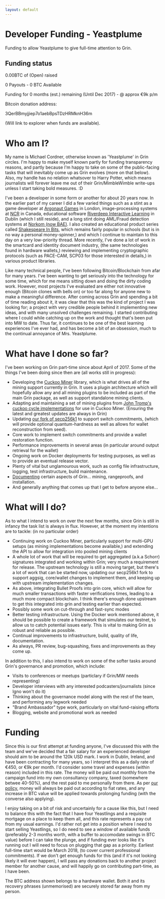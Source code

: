 ```yaml
---
layout: default
---
```


# Developer Funding - Yeastplume

Funding to allow Yeastplume to give full-time attention to Grin.

## Funding status

0.00BTC of (Open) raised

0 Payouts - 0 BTC Available

Funding for 0 months (est.) remaining (Until Dec 2017) - @ approx €9k p/m

Bitcoin donation address:

3QerBBmyjjiep7o1aebBpsTDzHRMknH36m

(Will link to explorer when funds are available).

# Who am I?

My name is Michael Cordner, otherwise known as 'Yeastplume' in Grin circles. I'm happy to make myself known partly for funding transparency reasons, and partly because I'm happy to take on some of the public-facing tasks that will inevitably come up as Grin evolves (more on that below). Also, my handle has no relation whatsover to Harry Potter, which means journalists will forever leave me out of their Grin/MimbleWimble write-ups unless I start taking bold measures. :D

I've been a developer in some form or another for about 20 years now. In the earlier part of my career I did a few varied things such as a stint as a game developer at [Argonaut Games](https://en.wikipedia.org/wiki/Argonaut_Games) in London, image-processing systems at [NCR](https://en.wikipedia.org/wiki/NCR_Corporation) in Canada, educational software [Riverdeep Interactive Learning](https://en.wikipedia.org/wiki/Houghton_Mifflin_Harcourt_Learning_Technology) in Dublin (which I still reside), and a long stint doing AML/Fraud detection systems at [Norkom (now BAE)](https://en.wikipedia.org/wiki/BAE_Systems_Applied_Intelligence). I also created an educational product series called [Shakespeare In Bits](http://www.mindconnex.com/site/index.php?option=com_content&view=category&layout=blog&id=7&Itemid=40), which remains fairly popular in schools (but is in no way a personal money-spinner,) and which I continue to maintain to this day on a very low-priority thread. More recently, I've done a lot of work in the smartcard and identity document industry, (the same technologies found in hardware wallets,) reviewing and implementing cryptographic protocols (such as PACE-CAM, SCP03 for those interested in details,) in various product libraries.

Like many technical people, I've been following Bitcoin/Blockchain from afar for many years. I've been wanting to get seriously into the technology for some time, which for me means sitting down and doing the dirty coding work. However, most projects I've evaluated are either not innovative enough (Bitcoin clones with bells on) or too far along for anyone new to make a meaningful difference. After coming across Grin and spending a bit of time reading about it, it was clear that this was the kind of project I was looking for; a project with very credible people behind it implementing new ideas, and with many unsolved challenges remaining. I started contributing where I could while catching up on the work and thought that's been put into MW to date. Thus far, it continues to be one of the best learning experiences I've ever had, and has become a bit of an obsession, much to the continual annoyance of Mrs. Yeastplume.

# What have I done so far?

I've been working on Grin part-time since about April of 2017. Some of the things I've been doing since then are (all works still in progress):

* Developing the [Cuckoo Miner](https://github.com/mimblewimble/cuckoo-miner) library, which is what drives all of the mining support currently in Grin. It uses a plugin architecture which will hopefully allow any and all mining plugins to be included as part of the main Grin package, as well as support standalone mining clients.
* Adapting and maintaining a set of mining plugins from [John Tromp's cuckoo cycle implementations](https://github.com/mimblewimble/cuckoo) for use in Cuckoo Miner. (Ensuring the latest and greatest updates are always in Grin)
* Updating [our fork of secp256k1](https://github.com/mimblewimble/secp256k1-zkp) to support switch commitments, (which will provide optional quantum-hardness as well as allows for wallet reconstruction from seed).
* Core work to implement switch commitments and provide a wallet restoration function.
* Performance improvements in several areas (in particular around output retrieval for the wallet)
* Ongoing work on Docker deployments for testing purposes, as well as to provide an eventual release vector.
* Plenty of vital but unglamourous work, such as config file infrastructure, logging, test infrastructure, build maintenance.
* [Documenting](https://github.com/mimblewimble/grin/tree/master/doc) certain aspects of Grin... mining, rangeproofs, and installation.
* And generally anything that comes up that I get to before anyone else...

# What will I do?

As to what I intend to work on over the next few months, since Grin is still in infancy the task list is always in flux. However, at the moment my intentions are to tackle: (in no particular order)

* Continuing work on Cuckoo Miner, particularly support for multi-GPU setups (as mining implementations become available,) and extending the API to allow for integration into pooled mining clients
* A whole lot of work that will be required to get aggregated (a.k.a Schorr) signatures integrated and working within Grin; very much a requirement for release. The upstream technology is still a moving target, but there's a lot of work that can be started now, updating our secp256k1 fork to support aggsig, core/wallet changes to implement them, and keeping up with upstream implementation changes.
* As above, integrating Bullet Proofs into grin core, which will allow for much smaller transactions with faster verifications times, leading to a much more compact blockchain. I think there's enough done upstream to get this integrated into grin and testing earlier than expected.
* Possibly some work on cut-through and fast-sync modes
* Better testing infrastructure. Using the Docker work mentioned above, it should be possible to create a framework that simulates our testnet, to allow us to catch potential issues early. This is vital to making Grin as robust and reliable as possible.
* Continual improvements to infrastructure, build, quality of life, documentation.
* As always, PR review, bug-squashing, fixes and improvements as they come up.

In addition to this, I also intend to work on some of the softer tasks around Grin's governance and promotion, which include:

* Visits to conferences or meetups (particlary if Grin/MW needs representing)
* Developer interviews with any interested podcasters/journalists (since Igno won't do it)
* Thinking about the governance model along with the rest of the team, and performing any legwork needed
* "Brand Ambassador" type work, particularly on vital fund-raising efforts
* Blogging, website and promotional work as needed

# Funding

Since this is our first attempt at funding anyone, I've discussed this with the team and we've decided that a fair salary for an experienced developer should aim to be around the 120k USD mark. I work in Dublin, Ireland, and have been contracting for many years, so I interpret this as a daily rate of €450, or €9k per month. I'd consider some travel and expenses (within reason) included in this rate. The money will be paid out monthly from the campaign fund into my own consultancy company, taxed (somewhere betwee 40-50%), and the rest paid to me personally from there. As per [our policy](funding.md#developer-funding-campaigns), money will always be paid out according to fiat rates, and any increase in BTC value will be applied towards prolonging funding (with the converse also applying).

I enjoy taking on a bit of risk and uncertainly for a cause like this, but I need to balance this with the fact that I have four Yeastlings and a requisite mortgage on a place to keep them all, and this rate represents a pay cut from my usual earnings. I'd rather not get into a position where I need to start selling Yeastlings, so I do need to see a window of available funds (preferably 2-3 months worth, with a buffer to accomodate swings in BTC value) before I can take the plunge, and if funding ever looks like it's running out I will need to focus on plugging that gap as a priority. Earliest full-time start would be March 2018, (to cover current professional commitments). If we don't get enough funds for this (and if it's not looking likely it will ever happen), I will pass any donations back to another project member for another cause, and will happily go on contributing part-time, as I have been.

The BTC address shown belongs to a hardware wallet. Both it and its recovery phrases (unmemorised) are securely stored far away from my person.
